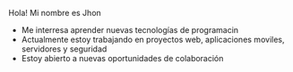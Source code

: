 Hola! Mi nombre es Jhon
- Me interresa aprender nuevas tecnologías de programacin 
- Actualmente estoy trabajando en proyectos web, aplicaciones moviles, servidores y seguridad 
- Estoy abierto a nuevas oportunidades de colaboración
